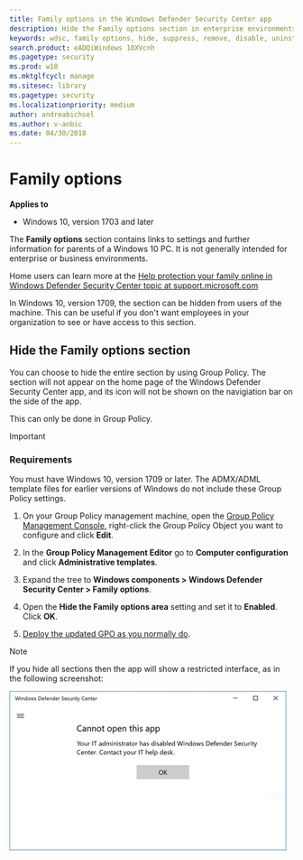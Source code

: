 ```yaml
---
title: Family options in the Windows Defender Security Center app
description: Hide the Family options section in enterprise environments
keywords: wdsc, family options, hide, suppress, remove, disable, uninstall, kids, parents, safety, parental, child, screen time
search.product: eADQiWindows 10XVcnh
ms.pagetype: security
ms.prod: w10
ms.mktglfcycl: manage
ms.sitesec: library
ms.pagetype: security
ms.localizationpriority: medium
author: andreabichsel
ms.author: v-anbic
ms.date: 04/30/2018
---
```



# Family options

**Applies to**

- Windows 10, version 1703 and later


The **Family options** section contains links to settings and further information for parents of a Windows 10 PC. It is not generally intended for enterprise or business environments.

Home users can learn more at the [Help protection your family online in Windows Defender Security Center topic at support.microsoft.com](https://support.microsoft.com/en-us/help/4013209/windows-10-protect-your-family-online-in-windows-defender)

In Windows 10, version 1709, the section can be hidden from users of the machine. This can be useful if you don't want employees in your organization to see or have access to this section.


## Hide the Family options section

You can choose to hide the entire section by using Group Policy. The section will not appear on the home page of the Windows Defender Security Center app, and its icon will not be shown on the navigiation bar on the side of the app.

This can only be done in Group Policy.

>[!IMPORTANT]
>### Requirements
>
>You must have Windows 10, version 1709 or later. The ADMX/ADML template files for earlier versions of Windows do not include these Group Policy settings. 

1.  On your Group Policy management machine, open the [Group Policy Management Console](https://technet.microsoft.com/library/cc731212.aspx), right-click the Group Policy Object you want to configure and click **Edit**.

3.  In the **Group Policy Management Editor** go to **Computer configuration** and click **Administrative templates**.

5.  Expand the tree to **Windows components > Windows Defender Security Center > Family options**.

6.  Open the **Hide the Family options area** setting and set it to **Enabled**. Click **OK**.

7. [Deploy the updated GPO as you normally do](https://msdn.microsoft.com/en-us/library/ee663280(v=vs.85).aspx). 

>[!NOTE]
>If you hide all sections then the app will show a restricted interface, as in the following screenshot:
>  
>![Windows Defender Security Center app with all sections hidden by Group Policy](images/wdsc-all-hide.png)